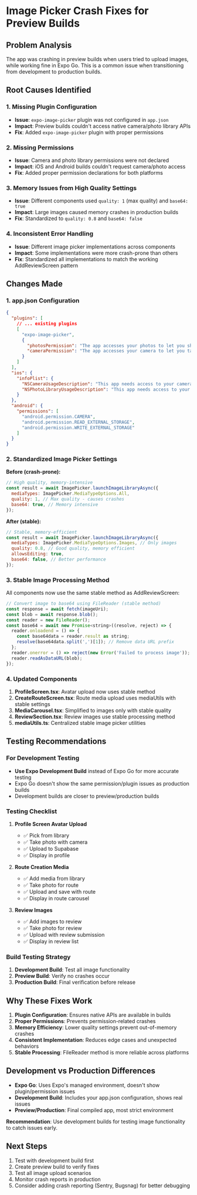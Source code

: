 # Image Picker Crash Fixes for Preview Builds

## Problem Analysis
The app was crashing in preview builds when users tried to upload images, while working fine in Expo Go. This is a common issue when transitioning from development to production builds.

## Root Causes Identified

### 1. Missing Plugin Configuration
- **Issue**: `expo-image-picker` plugin was not configured in `app.json`
- **Impact**: Preview builds couldn't access native camera/photo library APIs
- **Fix**: Added `expo-image-picker` plugin with proper permissions

### 2. Missing Permissions
- **Issue**: Camera and photo library permissions were not declared
- **Impact**: iOS and Android builds couldn't request camera/photo access
- **Fix**: Added proper permission declarations for both platforms

### 3. Memory Issues from High Quality Settings
- **Issue**: Different components used `quality: 1` (max quality) and `base64: true`
- **Impact**: Large images caused memory crashes in production builds
- **Fix**: Standardized to `quality: 0.8` and `base64: false`

### 4. Inconsistent Error Handling
- **Issue**: Different image picker implementations across components
- **Impact**: Some implementations were more crash-prone than others
- **Fix**: Standardized all implementations to match the working AddReviewScreen pattern

## Changes Made

### 1. app.json Configuration
```json
{
  "plugins": [
    // ... existing plugins
    [
      "expo-image-picker",
      {
        "photosPermission": "The app accesses your photos to let you share them with your routes and reviews.",
        "cameraPermission": "The app accesses your camera to let you take photos for your routes and reviews."
      }
    ]
  ],
  "ios": {
    "infoPlist": {
      "NSCameraUsageDescription": "This app needs access to your camera to take photos for routes and reviews.",
      "NSPhotoLibraryUsageDescription": "This app needs access to your photo library to select images for routes and reviews."
    }
  },
  "android": {
    "permissions": [
      "android.permission.CAMERA",
      "android.permission.READ_EXTERNAL_STORAGE",
      "android.permission.WRITE_EXTERNAL_STORAGE"
    ]
  }
}
```

### 2. Standardized Image Picker Settings

**Before (crash-prone):**
```javascript
// High quality, memory-intensive
const result = await ImagePicker.launchImageLibraryAsync({
  mediaTypes: ImagePicker.MediaTypeOptions.All,
  quality: 1, // Max quality - causes crashes
  base64: true, // Memory intensive
});
```

**After (stable):**
```javascript
// Stable, memory-efficient
const result = await ImagePicker.launchImageLibraryAsync({
  mediaTypes: ImagePicker.MediaTypeOptions.Images, // Only images
  quality: 0.8, // Good quality, memory efficient
  allowsEditing: true,
  base64: false, // Better performance
});
```

### 3. Stable Image Processing Method

All components now use the same stable method as AddReviewScreen:

```javascript
// Convert image to base64 using FileReader (stable method)
const response = await fetch(imageUri);
const blob = await response.blob();
const reader = new FileReader();
const base64 = await new Promise<string>((resolve, reject) => {
  reader.onloadend = () => {
    const base64data = reader.result as string;
    resolve(base64data.split(',')[1]); // Remove data URL prefix
  };
  reader.onerror = () => reject(new Error('Failed to process image'));
  reader.readAsDataURL(blob);
});
```

### 4. Updated Components

1. **ProfileScreen.tsx**: Avatar upload now uses stable method
2. **CreateRouteScreen.tsx**: Route media upload uses mediaUtils with stable settings
3. **MediaCarousel.tsx**: Simplified to images only with stable quality
4. **ReviewSection.tsx**: Review images use stable processing method
5. **mediaUtils.ts**: Centralized stable image picker utilities

## Testing Recommendations

### For Development Testing
- **Use Expo Development Build** instead of Expo Go for more accurate testing
- Expo Go doesn't show the same permission/plugin issues as production builds
- Development builds are closer to preview/production builds

### Testing Checklist

1. **Profile Screen Avatar Upload**
   - ✅ Pick from library
   - ✅ Take photo with camera
   - ✅ Upload to Supabase
   - ✅ Display in profile

2. **Route Creation Media**
   - ✅ Add media from library
   - ✅ Take photo for route
   - ✅ Upload and save with route
   - ✅ Display in route carousel

3. **Review Images**
   - ✅ Add images to review
   - ✅ Take photo for review
   - ✅ Upload with review submission
   - ✅ Display in review list

### Build Testing Strategy

1. **Development Build**: Test all image functionality
2. **Preview Build**: Verify no crashes occur
3. **Production Build**: Final verification before release

## Why These Fixes Work

1. **Plugin Configuration**: Ensures native APIs are available in builds
2. **Proper Permissions**: Prevents permission-related crashes
3. **Memory Efficiency**: Lower quality settings prevent out-of-memory crashes
4. **Consistent Implementation**: Reduces edge cases and unexpected behaviors
5. **Stable Processing**: FileReader method is more reliable across platforms

## Development vs Production Differences

- **Expo Go**: Uses Expo's managed environment, doesn't show plugin/permission issues
- **Development Build**: Includes your app.json configuration, shows real issues
- **Preview/Production**: Final compiled app, most strict environment

**Recommendation**: Use development builds for testing image functionality to catch issues early.

## Next Steps

1. Test with development build first
2. Create preview build to verify fixes
3. Test all image upload scenarios
4. Monitor crash reports in production
5. Consider adding crash reporting (Sentry, Bugsnag) for better debugging 